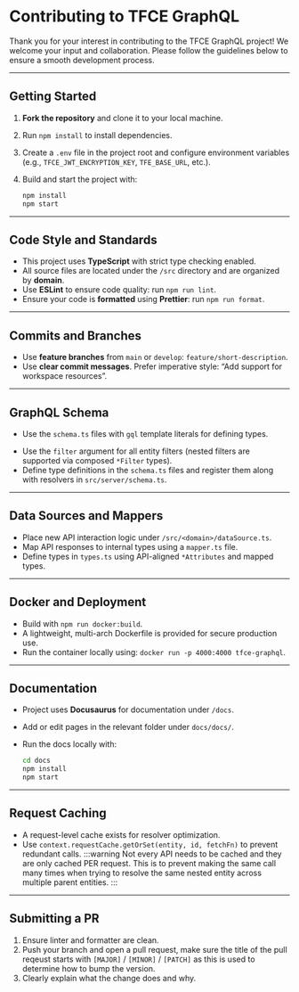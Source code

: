 # Contributing to TFCE GraphQL

Thank you for your interest in contributing to the TFCE GraphQL project! We welcome your input and collaboration. Please follow the guidelines below to ensure a smooth development process.

---

## Getting Started

1. **Fork the repository** and clone it to your local machine.
2. Run `npm install` to install dependencies.
3. Create a `.env` file in the project root and configure environment variables (e.g., `TFCE_JWT_ENCRYPTION_KEY`, `TFE_BASE_URL`, etc.).
4. Build and start the project with:

   ```bash
   npm install
   npm start
   ```

---

## Code Style and Standards

- This project uses **TypeScript** with strict type checking enabled.
- All source files are located under the `/src` directory and are organized by **domain**.
- Use **ESLint** to ensure code quality: run `npm run lint`.
- Ensure your code is **formatted** using **Prettier**: run `npm run format`.

---

## Commits and Branches

- Use **feature branches** from `main` or `develop`: `feature/short-description`.
- Use **clear commit messages**. Prefer imperative style: “Add support for workspace resources”.

---

## GraphQL Schema

- Use the `schema.ts` files with `gql` template literals for defining types.
* Use the `filter` argument for all entity filters (nested filters are supported via composed `*Filter` types).
* Define type definitions in the `schema.ts` files and register them along with resolvers in `src/server/schema.ts`.

---

## Data Sources and Mappers

- Place new API interaction logic under `/src/<domain>/dataSource.ts`.
- Map API responses to internal types using a `mapper.ts` file.
- Define types in `types.ts` using API-aligned `*Attributes` and mapped types.

---

## Docker and Deployment

- Build with `npm run docker:build`.
- A lightweight, multi-arch Dockerfile is provided for secure production use.
- Run the container locally using: `docker run -p 4000:4000 tfce-graphql`.

---

## Documentation

* Project uses **Docusaurus** for documentation under `/docs`.
* Add or edit pages in the relevant folder under `docs/docs/`.
* Run the docs locally with:

  ```bash
  cd docs
  npm install
  npm start
  ```

---

## Request Caching

- A request-level cache exists for resolver optimization.
- Use `context.requestCache.getOrSet(entity, id, fetchFn)` to prevent redundant calls.
:::warning
Not every API needs to be cached and they are only cached PER request.  This is to prevent making the same
call many times when trying to resolve the same nested entity across multiple parent entities.
:::

---

## Submitting a PR

1. Ensure linter and formatter are clean.
2. Push your branch and open a pull request, make sure the title of the pull reqeust starts with `[MAJOR]` / `[MINOR]` / `[PATCH]` as this is used to determine how to bump the version.
3. Clearly explain what the change does and why.


